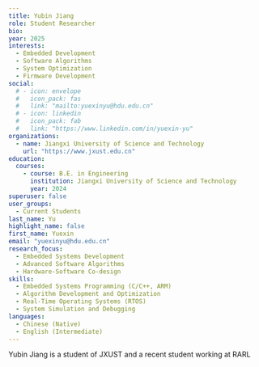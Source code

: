 ```yaml
---
title: Yubin Jiang
role: Student Researcher
bio: 
year: 2025
interests:
  - Embedded Development
  - Software Algorithms
  - System Optimization
  - Firmware Development
social:
  # - icon: envelope
  #   icon_pack: fas
  #   link: "mailto:yuexinyu@hdu.edu.cn"
  # - icon: linkedin
  #   icon_pack: fab
  #   link: "https://www.linkedin.com/in/yuexin-yu"
organizations:
  - name: Jiangxi University of Science and Technology
    url: "https://www.jxust.edu.cn"
education:
  courses:
    - course: B.E. in Engineering
      institution: Jiangxi University of Science and Technology
      year: 2024
superuser: false
user_groups:
  - Current Students
last_name: Yu
highlight_name: false
first_name: Yuexin
email: "yuexinyu@hdu.edu.cn"
research_focus:
  - Embedded Systems Development
  - Advanced Software Algorithms
  - Hardware-Software Co-design
skills:
  - Embedded Systems Programming (C/C++, ARM)
  - Algorithm Development and Optimization
  - Real-Time Operating Systems (RTOS)
  - System Simulation and Debugging
languages:
  - Chinese (Native)
  - English (Intermediate)
---
```


Yubin Jiang is a student of JXUST and a recent student working at RARL
